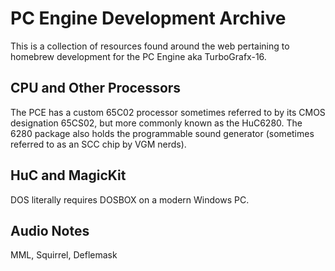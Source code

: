 # PC Engine Development Archive
This is a collection of resources found around the web pertaining to homebrew development for the PC Engine aka TurboGrafx-16.

## CPU and Other Processors
The PCE has a custom 65C02 processor sometimes referred to by its CMOS designation 65CS02, but more commonly known as the HuC6280. The 6280 package also holds the programmable sound generator (sometimes referred to as an SCC chip by VGM nerds).

## HuC and MagicKit
DOS literally requires DOSBOX on a modern Windows PC.

## Audio Notes
MML, Squirrel, Deflemask
